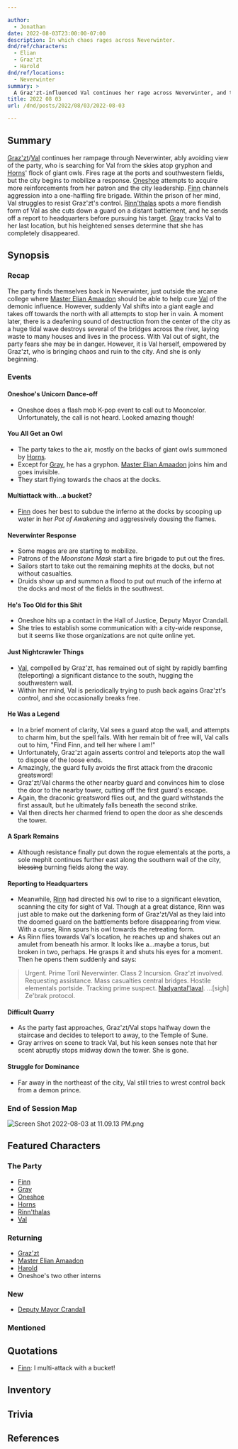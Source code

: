 ```yaml
---

author:
  - Jonathan
date: 2022-08-03T23:00:00-07:00
description: In which chaos rages across Neverwinter.
dnd/ref/characters:
  - Elian
  - Graz'zt
  - Harold
dnd/ref/locations:
  - Neverwinter
summary: >
  A Graz'zt-influenced Val continues her rage across Neverwinter, and the party desparately tries to make sense of what is happening.
title: 2022 08 03
url: /dnd/posts/2022/08/03/2022-08-03

---
```


## Summary

[Graz'zt](/dnd/npcs/grazzt/)/[Val](/dnd/characters/val/) continues her rampage through Neverwinter, ably avoiding view of the party, who is searching for Val from the skies atop gryphon and [Horns](/dnd/characters/horns/)' flock of giant owls. Fires rage at the ports and southwestern fields, but the city begins to mobilize a response. [Oneshoe](/dnd/characters/oneshoe/) attempts to acquire more reinforcements from her patron and the city leadership. [Finn](/dnd/characters/finn/) channels aggression into a one-halfling fire brigade. Within the prison of her mind, Val struggles to resist Graz'zt's control. [Rinn'thalas](/dnd/characters/rinnthalas-liadon/) spots a more fiendish form of Val as she cuts down a guard on a distant battlement, and he sends off a report to headquarters before pursuing his target. [Gray](/dnd/characters/haeltin-var-astora/) tracks Val to her last location, but his heightened senses determine that she has completely disappeared.

## Synopsis

### Recap

The party finds themselves back in Neverwinter, just outside the arcane college where [Master Elian Amaadon](/dnd/npcs/elian-amaadon/) should be able to help cure [Val](/dnd/characters/val/) of the demonic influence. However, suddenly Val shifts into a giant eagle and takes off towards the north with all attempts to stop her in vain. A moment later, there is a deafening sound of destruction from the center of the city as a huge tidal wave destroys several of the bridges across the river, laying waste to many houses and lives in the process. With Val out of sight, the party fears she may be in danger. However, it is Val herself, empowered by Graz'zt, who is bringing chaos and ruin to the city. And she is only beginning.

### Events

#### Oneshoe's Unicorn Dance-off

- Oneshoe does a flash mob K-pop event to call out to Mooncolor. Unfortunately, the call is not heard. Looked amazing though!

#### You All Get an Owl

- The party takes to the air, mostly on the backs of giant owls summoned by [Horns](/dnd/characters/horns/).
- Except for [Gray](/dnd/characters/haeltin-var-astora/), he has a gryphon. [Master Elian Amaadon](/dnd/npcs/elian-amaadon/) joins him and goes invisible. 
- They start flying towards the chaos at the docks.

#### Multiattack with...a bucket?

- [Finn](/dnd/characters/finn/) does her best to subdue the inferno at the docks by scooping up water in her *Pot of Awakening* and aggressively dousing the flames.

#### Neverwinter Response

- Some mages are are starting to mobilize.
- Patrons of the *Moonstone Mask* start a fire brigade to put out the fires.
- Sailors start to take out the remaining mephits at the docks, but not without casualties.
- Druids show up and summon a flood to put out much of the inferno at the docks and most of the fields in the southwest.

#### He's Too Old for this Shit

- Oneshoe hits up a contact in the Hall of Justice, Deputy Mayor Crandall. 
- She tries to establish some communication with a city-wide response, but it seems like those organizations are not quite online yet.

#### Just Nightcrawler Things

- [Val](/dnd/characters/val/), compelled by Graz'zt, has remained out of sight by rapidly bamfing (teleporting) a significant distance to the south, hugging the southwestern wall.
- Within her mind, Val is periodically trying to push back agains Graz'zt's control, and she occasionally breaks free.

#### He Was a Legend

- In a brief moment of clarity, Val sees a guard atop the wall, and attempts to charm him, but the spell fails. With her remain bit of free will, Val calls out to him, "Find Finn, and tell her where I am!"
- Unfortunately, Graz'zt again asserts control and teleports atop the wall to dispose of the loose ends.
- Amazingly, the guard fully avoids the first attack from the draconic greatsword!
- Graz'zt/Val charms the other nearby guard and convinces him to close the door to the nearby tower, cutting off the first guard's escape.
- Again, the draconic greatsword flies out, and the guard withstands the first assault, but he ultimately falls beneath the second strike.
- Val then directs her charmed friend to open the door as she descends the tower.

#### A Spark Remains

- Although resistance finally put down the rogue elementals at the ports, a sole mephit continues further east along the southern wall of the city, ~~blessing~~ burning fields along the way. 

#### Reporting to Headquarters

- Meanwhile, [Rinn](/dnd/characters/rinnthalas-liadon/) had directed his owl to rise to a significant elevation, scanning the city for sight of Val. Though at a great distance, Rinn was just able to make out the darkening form of Graz'zt/Val as they laid into the doomed guard on the battlements before disappearing from view. With a curse, Rinn spurs his owl towards the retreating form.
- As Rinn flies towards Val's location, he reaches up and shakes out an amulet from beneath his armor. It looks like a...maybe a torus, but broken in two, perhaps. He grasps it and shuts his eyes for a moment. Then he opens them suddenly and says:

> Urgent. Prime Toril Neverwinter.
> Class 2 Incursion.
> Graz'zt involved.
> Requesting assistance.
> Mass casualties central bridges.
> Hostile elementals portside.
> Tracking prime suspect.
> [Nadyantal'laval](/dnd/characters/val/).
> ...\[sigh\]
> Ze'brak protocol.

#### Difficult Quarry

- As the party fast approaches, Graz'zt/Val stops halfway down the staircase and decides to teleport to away, to the Temple of Sune.
- Gray arrives on scene to track Val, but his keen senses note that her scent abruptly stops midway down the tower. She is gone.

#### Struggle for Dominance

- Far away in the northeast of the city, Val still tries to wrest control back from a demon prince.

### End of Session Map

![Screen Shot 2022-08-03 at 11.09.13 PM.png](/images/dnd/screen-shot-2022-08-03-at-11-09-13-pm.png)

## Featured Characters

### The Party

- [Finn](/dnd/characters/finn/)
- [Gray](/dnd/characters/haeltin-var-astora/)
- [Oneshoe](/dnd/characters/oneshoe/)
- [Horns](/dnd/characters/horns/)
- [Rinn'thalas](/dnd/characters/rinnthalas-liadon/)
- [Val](/dnd/characters/val/)

### Returning

- [Graz'zt](/dnd/npcs/grazzt/)
- [Master Elian Amaadon](/dnd/npcs/elian-amaadon/)
- [Harold](/dnd/npcs/harold)
- Oneshoe's two other interns

### New

- [Deputy Mayor Crandall](/dnd/npcs/deputy-mayor-crandall)

### Mentioned

## Quotations

- [Finn](/dnd/characters/finn/): I multi-attack with a bucket!

## Inventory

## Trivia

## References
